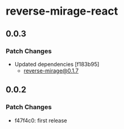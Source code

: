 # reverse-mirage-react

## 0.0.3

### Patch Changes

- Updated dependencies [f183b95]
  - reverse-mirage@0.1.7

## 0.0.2

### Patch Changes

- f47f4c0: first release
